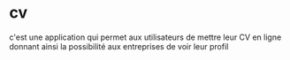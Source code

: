 # cv
c'est une application qui permet aux utilisateurs de mettre leur CV en ligne donnant ainsi la possibilité aux entreprises de voir  leur profil 
